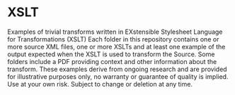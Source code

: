 # XSLT
Examples of trivial transforms written in EXstensible Stylesheet Language for Transformations (XSLT)
Each folder in this repository contains one or more source XML files, one or more XSLTs and at least one example of the output expected when the XSLT is used to transform the Source. Some folders include a PDF providing context and other information about the transform.  These examples derive from ongoing research and are provided for illustrative purposes only, no warranty or guarantee of quality is implied. Use at your own risk. Subject to change or deletion at any time.
